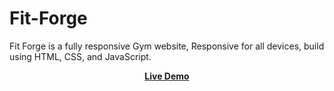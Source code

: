 # Fit-Forge
Fit Forge is a fully responsive Gym website, Responsive for all devices, build using HTML, CSS, and JavaScript.

<div align = 'center'>
<a href="https://adnan-bhaldar.github.io/Fit-Forge"><strong>Live Demo</strong></a>
</div>

